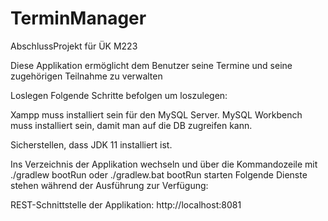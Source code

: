 # TerminManager
AbschlussProjekt für ÜK M223

Diese Applikation ermöglicht dem Benutzer seine Termine und seine zugehörigen Teilnahme zu verwalten

Loslegen
Folgende Schritte befolgen um loszulegen:

Xampp muss installiert sein für den MySQL Server.
MySQL Workbench muss installiert sein, damit man auf die DB zugreifen kann.

Sicherstellen, dass JDK 11 installiert ist.

Ins Verzeichnis der Applikation wechseln und über die Kommandozeile mit ./gradlew bootRun oder ./gradlew.bat bootRun starten
Folgende Dienste stehen während der Ausführung zur Verfügung:

REST-Schnittstelle der Applikation: http://localhost:8081
